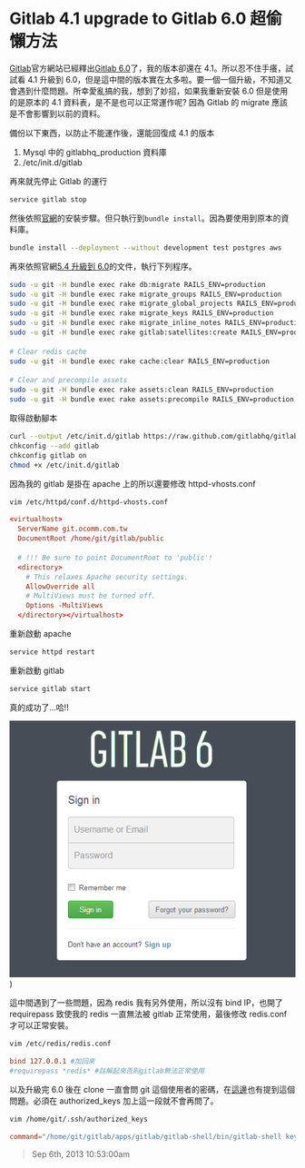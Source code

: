 # Gitlab 4.1 upgrade to Gitlab 6.0 超偷懶方法

[Gitlab](http://blog.gitlab.org/)官方網站已經釋出[Gitlab 6.0](http://blog.gitlab.org/gitlab-6-dot-0-released/)了，我的版本卻還在 4.1。所以忍不住手癢，試試看 4.1 升級到 6.0，但是這中間的版本實在太多啦。要一個一個升級，不知道又會遇到什麼問題。所幸愛亂搞的我，想到了妙招，如果我重新安裝 6.0 但是使用的是原本的 4.1 資料表，是不是也可以正常運作呢? 因為 Gitlab 的 migrate 應該是不會影響到以前的資料。

備份以下東西，以防止不能運作後，還能回復成 4.1 的版本

1. Mysql 中的 gitlabhq_production 資料庫
2. /etc/init.d/gitlab

再來就先停止 Gitlab 的運行

```bash
service gitlab stop
```

然後依照[官網](https://github.com/gitlabhq/gitlabhq/blob/6-0-stable/doc/install/installation.md)的安裝步驟。但只執行到`bundle install`。因為要使用到原本的資料庫。

```bash
bundle install --deployment --without development test postgres aws
```

再來依照官網[5.4 升級到 6.0](https://github.com/gitlabhq/gitlabhq/blob/master/doc/update/5.4-to-6.0.md)的文件，執行下列程序。

```bash
sudo -u git -H bundle exec rake db:migrate RAILS_ENV=production
sudo -u git -H bundle exec rake migrate_groups RAILS_ENV=production
sudo -u git -H bundle exec rake migrate_global_projects RAILS_ENV=production
sudo -u git -H bundle exec rake migrate_keys RAILS_ENV=production
sudo -u git -H bundle exec rake migrate_inline_notes RAILS_ENV=production
sudo -u git -H bundle exec rake gitlab:satellites:create RAILS_ENV=production

# Clear redis cache
sudo -u git -H bundle exec rake cache:clear RAILS_ENV=production

# Clear and precompile assets
sudo -u git -H bundle exec rake assets:clean RAILS_ENV=production
sudo -u git -H bundle exec rake assets:precompile RAILS_ENV=production
```

取得啟動腳本

```bash
curl --output /etc/init.d/gitlab https://raw.github.com/gitlabhq/gitlab-recipes/master/init.d/gitlab
chkconfig --add gitlab
chkconfig gitlab on
chmod +x /etc/init.d/gitlab
```

因為我的 gitlab 是掛在 apache 上的所以還要修改 httpd-vhosts.conf

```bash
vim /etc/httpd/conf.d/httpd-vhosts.conf
```

```conf
<virtualhost>
  ServerName git.ocomm.com.tw
  DocumentRoot /home/git/gitlab/public

  # !!! Be sure to point DocumentRoot to 'public'!
  <directory>
    # This relaxes Apache security settings.
    AllowOverride all
    # MultiViews must be turned off.
    Options -MultiViews
  </directory></virtualhost>
```

重新啟動 apache

```bash
service httpd restart
```

重新啟動 gitlab

```bash
service gitlab start
```

真的成功了...哈!!

![gitlab 6.0](/assets/cooperation/gitlab/gitlab_41_upgrade_to_gitlab_60chao_tou_lan_fang_fa/gitlab6.0.PNG))

這中間遇到了一些問題，因為 redis 我有另外使用，所以沒有 bind IP，也開了 requirepass 致使我的 redis 一直無法被 gitlab 正常使用，最後修改 redis.conf 才可以正常安裝。

```bash
vim /etc/redis/redis.conf
```

```conf
bind 127.0.0.1 #加回來
#requirepass *redis* #註解起來否則gitlab無法正常使用
```

以及升級完 6.0 後在 clone 一直會問 git 這個使用者的密碼，在[這邊](https://github.com/gitlabhq/gitlab-public-wiki/wiki/Trouble-Shooting-Guide)也有提到這個問題。必須在 authorized_keys 加上這一段就不會再問了。

```bash
vim /home/git/.ssh/authorized_keys
```

```conf
command="/home/git/gitlab/apps/gitlab/gitlab-shell/bin/gitlab-shell key-2",no-port-forwarding,no-X11-forwarding,no-agent-forwarding,no-pty
```

> Sep 6th, 2013 10:53:00am

